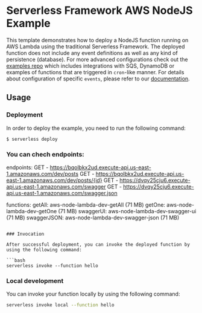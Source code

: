 
# Serverless Framework AWS NodeJS Example

This template demonstrates how to deploy a NodeJS function running on AWS Lambda using the traditional Serverless Framework. The deployed function does not include any event definitions as well as any kind of persistence (database). For more advanced configurations check out the [examples repo](https://github.com/serverless/examples/) which includes integrations with SQS, DynamoDB or examples of functions that are triggered in `cron`-like manner. For details about configuration of specific `events`, please refer to our [documentation](https://www.serverless.com/framework/docs/providers/aws/events/).

## Usage

### Deployment

In order to deploy the example, you need to run the following command:

```
$ serverless deploy
```

### You can chech endpoints:

endpoints:
  GET - https://bqolbkx2ud.execute-api.us-east-1.amazonaws.com/dev/posts
  GET - https://bqolbkx2ud.execute-api.us-east-1.amazonaws.com/dev/posts/{id}
  GET - https://dvqy25cju6.execute-api.us-east-1.amazonaws.com/swagger
  GET - https://dvqy25cju6.execute-api.us-east-1.amazonaws.com/swagger.json

functions:
  getAll: aws-node-lambda-dev-getAll (71 MB)
  getOne: aws-node-lambda-dev-getOne (71 MB)
  swaggerUI: aws-node-lambda-dev-swagger-ui (71 MB)
  swaggerJSON: aws-node-lambda-dev-swagger-json (71 MB)
```

### Invocation

After successful deployment, you can invoke the deployed function by using the following command:

```bash
serverless invoke --function hello
```

### Local development

You can invoke your function locally by using the following command:

```bash
serverless invoke local --function hello
```
